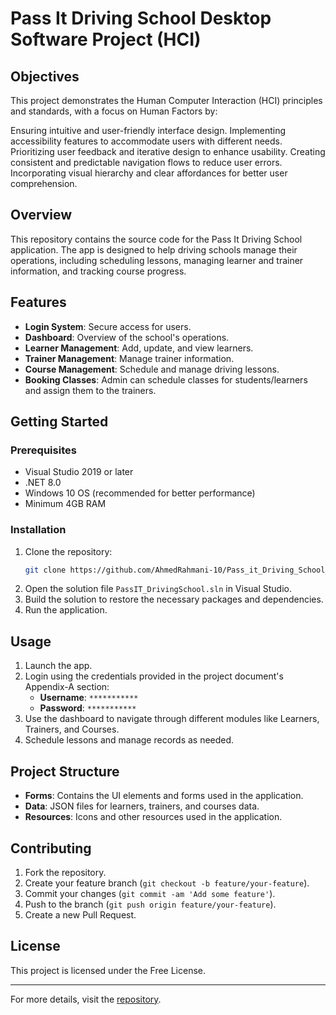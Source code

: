 

# Pass It Driving School Desktop Software Project (HCI)

## Objectives
This project demonstrates the Human Computer Interaction (HCI) principles and standards, with a focus on Human Factors by:

Ensuring intuitive and user-friendly interface design.
Implementing accessibility features to accommodate users with different needs.
Prioritizing user feedback and iterative design to enhance usability.
Creating consistent and predictable navigation flows to reduce user errors.
Incorporating visual hierarchy and clear affordances for better user comprehension.

## Overview
This repository contains the source code for the Pass It Driving School application. The app is designed to help driving schools manage their operations, including scheduling lessons, managing learner and trainer information, and tracking course progress.



## Features
- **Login System**: Secure access for users.
- **Dashboard**: Overview of the school's operations.
- **Learner Management**: Add, update, and view learners.
- **Trainer Management**: Manage trainer information.
- **Course Management**: Schedule and manage driving lessons.
- **Booking Classes**: Admin can schedule classes for students/learners and assign them to the trainers.


## Getting Started

### Prerequisites
- Visual Studio 2019 or later
- .NET 8.0
- Windows 10 OS (recommended for better performance)
- Minimum 4GB RAM

### Installation
1. Clone the repository:
   ```bash
   git clone https://github.com/AhmedRahmani-10/Pass_it_Driving_School_App_Solution.git
   ```
2. Open the solution file `PassIT_DrivingSchool.sln` in Visual Studio.
3. Build the solution to restore the necessary packages and dependencies.
4. Run the application.

## Usage
1. Launch the app.
2. Login using the credentials provided in the project document's Appendix-A section:
   - **Username**: `***********`
   - **Password**: `***********`
3. Use the dashboard to navigate through different modules like Learners, Trainers, and Courses.
4. Schedule lessons and manage records as needed.

## Project Structure
- **Forms**: Contains the UI elements and forms used in the application.
- **Data**: JSON files for learners, trainers, and courses data.
- **Resources**: Icons and other resources used in the application.

## Contributing
1. Fork the repository.
2. Create your feature branch (`git checkout -b feature/your-feature`).
3. Commit your changes (`git commit -am 'Add some feature'`).
4. Push to the branch (`git push origin feature/your-feature`).
5. Create a new Pull Request.

## License
This project is licensed under the Free License.

---

For more details, visit the [repository](https://github.com/AhmedRahmani-10/Pass_it_Driving_School_App_Solution).
